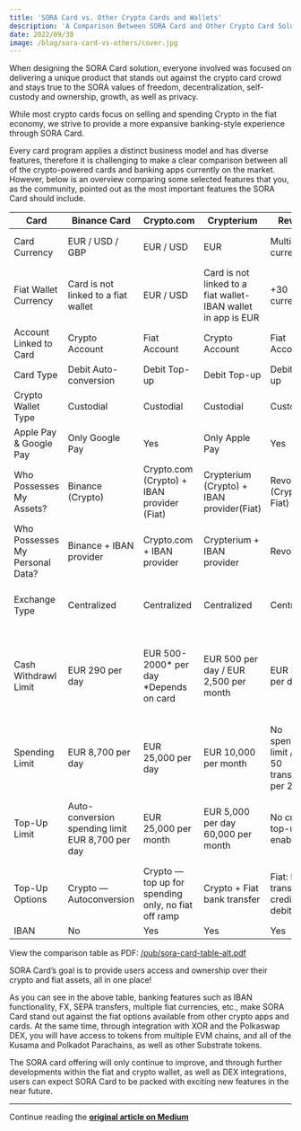 ```yaml
---
title: 'SORA Card vs. Other Crypto Cards and Wallets'
description: 'A Comparison Between SORA Card and Other Crypto Card Solutions'
date: 2022/09/30
image: /blog/sora-card-vs-others/cover.jpg
---
```


When designing the SORA Card solution, everyone involved was focused on delivering a unique product that stands out against the crypto card crowd and stays true to the SORA values of freedom, decentralization, self-custody and ownership, growth, as well as privacy.

While most crypto cards focus on selling and spending Crypto in the fiat economy, we strive to provide a more expansive banking-style experience through SORA Card.

Every card program applies a distinct business model and has diverse features, therefore it is challenging to make a clear comparison between all of the crypto-powered cards and banking apps currently on the market. However, below is an overview comparing some selected features that you, as the community, pointed out as the most important features the SORA Card should include.

| Card                            | Binance Card                                     | Crypto.com                                          | Crypterium                                                    | Revolut                                       | SORA Card                                                                                                        |
| ------------------------------- | ------------------------------------------------ | --------------------------------------------------- | ------------------------------------------------------------- | --------------------------------------------- | ---------------------------------------------------------------------------------------------------------------- |
| Card Currency                   | EUR / USD / GBP                                  | EUR / USD                                           | EUR                                                           | Multi-currency                                | EUR (’22) <br>USD (Q2’23) <br>GBP (Q1‘23)                                                                        |
| Fiat Wallet Currency            | Card is not linked to a fiat wallet              | EUR / USD                                           | Card is not linked to a fiat wallet-IBAN wallet in app is EUR | +30 currencies                                | +25 currencies (Q1’23)                                                                                           |
| Account Linked to Card          | Crypto Account                                   | Fiat Account                                        | Crypto Account                                                | Fiat Account                                  | Fiat Account                                                                                                     |
| Card Type                       | Debit Auto-conversion                            | Debit Top-up                                        | Debit Тор-up                                                  | Debit Top-up                                  | Debit Top-up                                                                                                     |
| Crypto Wallet Type              | Custodial                                        | Custodial                                           | Custodial                                                     | Custodial                                     | Self-custodial                                                                                                   |
| Apple Pay & Google Pay          | Only Google Pay                                  | Yes                                                 | Only Apple Pay                                                | Yes                                           | Yes                                                                                                              |
| Who Possesses My Assets?        | Binance (Crypto)                                 | Crypto.com (Crypto) + IBAN provider (Fiat)          | Crypterium (Crypto) + IBAN provider(Fiat)                     | Revolut (Crypto + Fiat)                       | YOU (Crypto) + IBAN provider (Fiat)                                                                              |
| Who Possesses My Personal Data? | Binance + IBAN provider                          | Crypto.com + IBAN provider                          | Crypterium + IBAN provider                                    | Revolut                                       | YOU + IBAN provider not SORA                                                                                     |
| Exchange Type                   | Centralized                                      | Centralized                                         | Centralized                                                   | Centralized                                   | Decentralized (Crypto↔Crypto) + Centralized (XOR↔EUR)                                                            |
| Cash Withdrawl Limit            | EUR 290 per day                                  | EUR 500-2000\* per day <br>\*Depends on card        | EUR 500 per day / EUR 2,500 per month                         | EUR 3,000 per day                             | EUR 5,000\* per day <br>\*Will be higher for upcoming higher tier card programs. ATM limits need to be observed. |
| Spending Limit                  | EUR 8,700 per day                                | EUR 25,000 per day                                  | EUR 10,000 per month                                          | No spending limit / Max. 50 transfers per 24h | EUR 25,000\* per day <br>\*Will be higher for upcoming higher tier card programs.                                |
| Top-Up Limit                    | Auto-conversion spending limit EUR 8,700 per day | EUR 25,000 per month                                | EUR 5,000 per day 60,000 per month                            | No crypto top-up enabled                      | EUR 25,000 per day\* <br>\*Will be higher for upcoming higher tier card programs.                                |
| Top-Up Options                  | Crypto — Autoconversion                          | Crypto — top up for spending only, no fiat off ramp | Crypto + Fiat bank transfer                                   | Fiat: bank transfer, credit card, debit card  | Crypto (XOR) + fiat: bank transfer, credit card, debit card                                                      |
| IBAN                            | No                                               | Yes                                                 | Yes                                                           | Yes                                           | Yes                                                                                                              |

View the comparison table as PDF: [/pub/sora-card-table-alt.pdf](https://soracard.com/pub/sora-card-table-alt.pdf)

SORA Card’s goal is to provide users access and ownership over their crypto and fiat assets, all in one place!

As you can see in the above table, banking features such as IBAN functionality, FX, SEPA transfers, multiple fiat currencies, etc., make SORA Card stand out against the fiat options available from other crypto apps and cards. At the same time, through integration with XOR and the Polkaswap DEX, you will have access to tokens from multiple EVM chains, and all of the Kusama and Polkadot Parachains, as well as other Substrate tokens.

The SORA card offering will only continue to improve, and through further developments within the fiat and crypto wallet, as well as DEX integrations, users can expect SORA Card to be packed with exciting new features in the near future.

---

Continue reading the **[original article on Medium](https://medium.com/sora-xor/sora-card-vs-other-crypto-cards-and-wallets-3459c570214a)**
